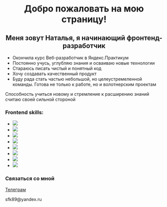 <h1 align="center">Добро пожаловать на мою страницу! </h1>
<h2 align="center">Меня зовут Наталья, я начинающий фронтенд-разработчик</h2>

<ul>
  <li>Окончила курс Веб-разработчик в Яндекс.Практикум</li>
  <li>Постоянно учусь, углубляю знания и осваиваю новые технологии</li>
  <li>Стараюсь писать чистый и понятный код</li>
  <li>Хочу создавать качественный продукт</li>
  <li>Буду рада стать частью небольшой, но целеустремеленной команды. Готова не только к работе, но и волотнерским проектам</li>
</ul>



<p>Способность учиться новому и стремление к расширению знаний считаю своей сильной стороной</p>
<h3> Frontend skills:</h3>
<ul list-decoration='none'>
<li><img src='https://img.shields.io/badge/html5-%23E34F26.svg?style=for-the-badge&logo=html5&logoColor=white'/></li>
<li><img src='https://img.shields.io/badge/css3-%231572B6.svg?style=for-the-badge&logo=css3&logoColor=white'/></li>
<li><img src='https://img.shields.io/badge/SASS-hotpink.svg?style=for-the-badge&logo=SASS&logoColor=white'/></li>
<li><img src='https://img.shields.io/badge/react-%2320232a.svg?style=for-the-badge&logo=react&logoColor=%2361DAFB'/></li>
<li><img src='https://img.shields.io/badge/React_Router-CA4245?style=for-the-badge&logo=react-router&logoColor=white'/></li>
<li><img src='https://img.shields.io/badge/React%20Hook%20Form-%23EC5990.svg?style=for-the-badge&logo=reacthookform&logoColor=white'/></li>
<li><img src='https://img.shields.io/badge/webpack-%238DD6F9.svg?style=for-the-badge&logo=webpack&logoColor=black'/></li>
<li><img src='https://img.shields.io/badge/javascript-%23323330.svg?style=for-the-badge&logo=javascript&logoColor=%23F7DF1E'/></li>
</ul>
<h3>Связаться со мной</h3>
<a href='https://t.me/nataliezaitceva'>Телеграм</a>
<p>sfk89@yandex.ru</p>
